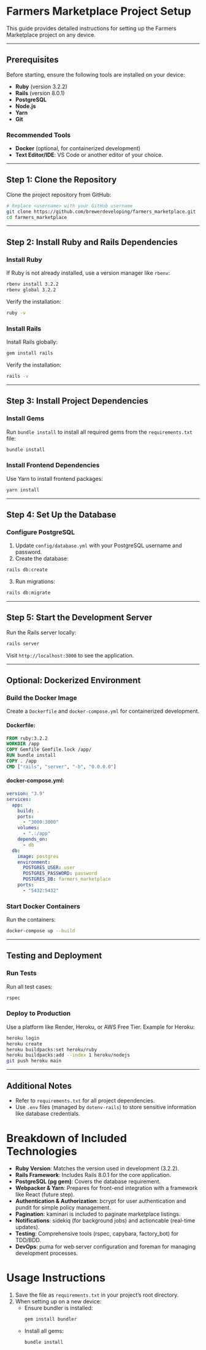 # Farmers Marketplace Project Setup

This guide provides detailed instructions for setting up the Farmers Marketplace project on any device.

---

## Prerequisites
Before starting, ensure the following tools are installed on your device:

- **Ruby** (version 3.2.2)
- **Rails** (version 8.0.1)
- **PostgreSQL**
- **Node.js**
- **Yarn**
- **Git**

### Recommended Tools
- **Docker** (optional, for containerized development)
- **Text Editor/IDE**: VS Code or another editor of your choice.

---

## Step 1: Clone the Repository
Clone the project repository from GitHub:

```bash
# Replace <username> with your GitHub username
git clone https://github.com/brewerdeveloping/farmers_marketplace.git
cd farmers_marketplace
```

---

## Step 2: Install Ruby and Rails Dependencies

### Install Ruby
If Ruby is not already installed, use a version manager like `rbenv`:

```bash
rbenv install 3.2.2
rbenv global 3.2.2
```

Verify the installation:
```bash
ruby -v
```

### Install Rails
Install Rails globally:

```bash
gem install rails
```

Verify the installation:
```bash
rails -v
```

---

## Step 3: Install Project Dependencies

### Install Gems
Run `bundle install` to install all required gems from the `requirements.txt` file:

```bash
bundle install
```

### Install Frontend Dependencies
Use Yarn to install frontend packages:

```bash
yarn install
```

---

## Step 4: Set Up the Database

### Configure PostgreSQL
1. Update `config/database.yml` with your PostgreSQL username and password.
2. Create the database:

```bash
rails db:create
```

3. Run migrations:

```bash
rails db:migrate
```

---

## Step 5: Start the Development Server

Run the Rails server locally:

```bash
rails server
```

Visit `http://localhost:3000` to see the application.

---

## Optional: Dockerized Environment

### Build the Docker Image
Create a `Dockerfile` and `docker-compose.yml` for containerized development.

#### Dockerfile:
```dockerfile
FROM ruby:3.2.2
WORKDIR /app
COPY Gemfile Gemfile.lock /app/
RUN bundle install
COPY . /app
CMD ["rails", "server", "-b", "0.0.0.0"]
```

#### docker-compose.yml:
```yaml
version: "3.9"
services:
  app:
    build: .
    ports:
      - "3000:3000"
    volumes:
      - ".:/app"
    depends_on:
      - db
  db:
    image: postgres
    environment:
      POSTGRES_USER: user
      POSTGRES_PASSWORD: password
      POSTGRES_DB: farmers_marketplace
    ports:
      - "5432:5432"
```

### Start Docker Containers
Run the containers:

```bash
docker-compose up --build
```

---

## Testing and Deployment

### Run Tests
Run all test cases:

```bash
rspec
```

### Deploy to Production
Use a platform like Render, Heroku, or AWS Free Tier. Example for Heroku:

```bash
heroku login
heroku create
heroku buildpacks:set heroku/ruby
heroku buildpacks:add --index 1 heroku/nodejs
git push heroku main
```

---

## Additional Notes
- Refer to `requirements.txt` for all project dependencies.
- Use `.env` files (managed by `dotenv-rails`) to store sensitive information like database credentials.


# Breakdown of Included Technologies

- **Ruby Version**: Matches the version used in development (3.2.2).
- **Rails Framework**: Includes Rails 8.0.1 for the core application.
- **PostgreSQL (pg gem)**: Covers the database requirement.
- **Webpacker & Yarn**: Prepares for front-end integration with a framework like React (future step).
- **Authentication & Authorization**: bcrypt for user authentication and pundit for simple policy management.
- **Pagination**: kaminari is included to paginate marketplace listings.
- **Notifications**: sidekiq (for background jobs) and actioncable (real-time updates).
- **Testing**: Comprehensive tools (rspec, capybara, factory_bot) for TDD/BDD.
- **DevOps**: puma for web server configuration and foreman for managing development processes.

# Usage Instructions

1. Save the file as `requirements.txt` in your project’s root directory.
2. When setting up on a new device:
    - Ensure bundler is installed:
      ```sh
      gem install bundler
      ```
    - Install all gems:
      ```sh
      bundle install
      ```

